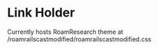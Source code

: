# Link Holder

Currently hosts RoamResearch theme at /roamrailscastmodified/roamrailscastmodified.css
